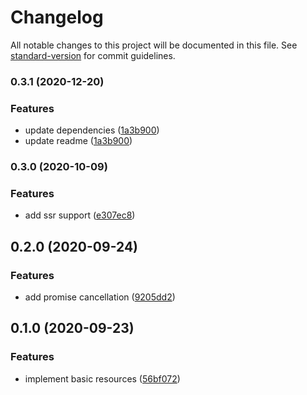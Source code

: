 # Changelog

All notable changes to this project will be documented in this file. See [standard-version](https://github.com/conventional-changelog/standard-version) for commit guidelines.

### 0.3.1 (2020-12-20)

### Features

* update dependencies ([1a3b900](https://github.com/feerzlay/react-use-resource/commit/1a3b9008eef6bd48b98a1918bce4d12cde50e8de))
* update readme ([1a3b900](https://github.com/feerzlay/react-use-resource/commit/1a3b9008eef6bd48b98a1918bce4d12cde50e8de))

### 0.3.0 (2020-10-09)


### Features

* add ssr support ([e307ec8](https://github.com/feerzlay/react-use-resource/commit/e307ec8eb9919a3ca888cb3d8e766484d9b91766))

## 0.2.0 (2020-09-24)


### Features

* add promise cancellation ([9205dd2](https://github.com/feerzlay/react-use-resource/commit/9205dd2c69a3678874214ee8a9c4671a9868bbe7))

## 0.1.0 (2020-09-23)


### Features

* implement basic resources ([56bf072](https://github.com/feerzlay/react-use-resource/commit/56bf07299f8823157629f2450ab1de357ba7122b))
